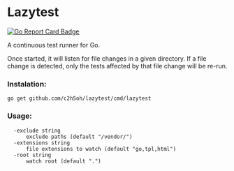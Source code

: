 # Lazytest

[![Go Report Card Badge](http://goreportcard.com/badge/c2h5oh/lazytest)](http://goreportcard.com/report/c2h5oh/lazytest)

A continuous test runner for Go.

Once started, it will listen for file changes in a given directory. If a file change is detected, only the tests affected by that file change will be re-run.

### Instalation:
````
go get github.com/c2h5oh/lazytest/cmd/lazytest
````


### Usage:
````
  -exclude string
      exclude paths (default "/vendor/")
  -extensions string
      file extensions to watch (default "go,tpl,html")
  -root string
      watch root (default ".")
````
